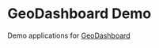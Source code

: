 # GeoDashboard Demo

Demo applications for [GeoDashboard](https://github.com/maurimiranda/geodashboard/)
